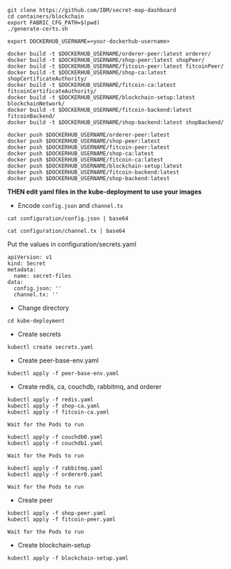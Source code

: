 
```
git clone https://github.com/IBM/secret-map-dashboard
cd containers/blockchain
export FABRIC_CFG_PATH=$(pwd)
./generate-certs.sh

export DOCKERHUB_USERNAME=<your-dockerhub-username>

docker build -t $DOCKERHUB_USERNAME/orderer-peer:latest orderer/
docker build -t $DOCKERHUB_USERNAME/shop-peer:latest shopPeer/
docker build -t $DOCKERHUB_USERNAME/fitcoin-peer:latest fitcoinPeer/
docker build -t $DOCKERHUB_USERNAME/shop-ca:latest shopCertificateAuthority/
docker build -t $DOCKERHUB_USERNAME/fitcoin-ca:latest fitcoinCertificateAuthority/
docker build -t $DOCKERHUB_USERNAME/blockchain-setup:latest blockchainNetwork/
docker build -t $DOCKERHUB_USERNAME/fitcoin-backend:latest fitcoinBackend/
docker build -t $DOCKERHUB_USERNAME/shop-backend:latest shopBackend/

docker push $DOCKERHUB_USERNAME/orderer-peer:latest
docker push $DOCKERHUB_USERNAME/shop-peer:latest
docker push $DOCKERHUB_USERNAME/fitcoin-peer:latest
docker push $DOCKERHUB_USERNAME/shop-ca:latest
docker push $DOCKERHUB_USERNAME/fitcoin-ca:latest
docker push $DOCKERHUB_USERNAME/blockchain-setup:latest
docker push $DOCKERHUB_USERNAME/fitcoin-backend:latest
docker push $DOCKERHUB_USERNAME/shop-backend:latest
```

**THEN edit yaml files in the kube-deployment to use your images**


* Encode `config.json` and `channel.tx`
```
cat configuration/config.json | base64

cat configuration/channel.tx | base64

```

Put the values in configuration/secrets.yaml
```
apiVersion: v1
kind: Secret
metadata:
  name: secret-files
data:
  config.json: ''
  channel.tx: ''
```


* Change directory

```
cd kube-deployment
```

* Create secrets

```
kubectl create secrets.yaml
```

* Create peer-base-env.yaml

```
kubectl apply -f peer-base-env.yaml
```

* Create redis, ca, couchdb, rabbitmq, and orderer

```
kubectl apply -f redis.yaml
kubectl apply -f shop-ca.yaml
kubectl apply -f fitcoin-ca.yaml

Wait for the Pods to run

kubectl apply -f couchdb0.yaml
kubectl apply -f couchdb1.yaml

Wait for the Pods to run

kubectl apply -f rabbitmq.yaml
kubectl apply -f orderer0.yaml

Wait for the Pods to run
```

* Create peer

```
kubectl apply -f shop-peer.yaml
kubectl apply -f fitcoin-peer.yaml

Wait for the Pods to run
```

* Create blockchain-setup

```
kubectl apply -f blockchain-setup.yaml
```